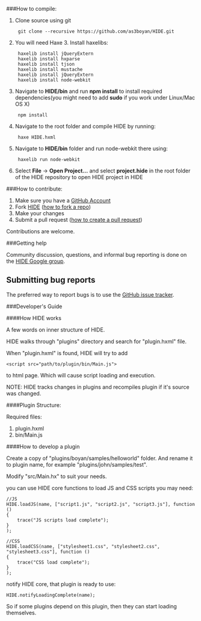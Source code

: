 ###How to compile:
1. Clone source using git

        git clone --recursive https://github.com/as3boyan/HIDE.git

1. You will need Haxe 3. Install haxelibs:
	
        haxelib install jQueryExtern
        haxelib install hxparse
        haxelib install tjson
        haxelib install mustache
        haxelib install jQueryExtern
        haxelib install node-webkit

2. Navigate to __HIDE/bin__ and run __npm install__ to install required dependencies(you might need to add __sudo__ if you work under Linux/Mac OS X)

		npm install

3. Navigate to the root folder and compile HIDE by running:

        haxe HIDE.hxml

4. Navigate to __HIDE/bin__ folder and run node-webkit there using:

        haxelib run node-webkit

5. Select __File__ -> __Open Project...__ and select __project.hide__ in the root folder of the HIDE repository to open HIDE project in HIDE

###How to contribute:

1. Make sure you have a [GitHub Account](https://github.com/signup/free)
2. Fork [HIDE](https://github.com/misterpah/hide)
  ([how to fork a repo](https://help.github.com/articles/fork-a-repo))
3. Make your changes
4. Submit a pull request
([how to create a pull request](https://help.github.com/articles/fork-a-repo))

Contributions are welcome.

###Getting help

Community discussion, questions, and informal bug reporting is done on the
[HIDE Google group](https://groups.google.com/group/haxeide).
	
## Submitting bug reports

The preferred way to report bugs is to use the
[GitHub issue tracker](https://github.com/misterpah/hide/issues).

###Developer's Guide

####How HIDE works

A few words on inner structure of HIDE.

HIDE walks through "plugins" directory and search for "plugin.hxml" file.

When "plugin.hxml" is found, HIDE will try to add

```
<script src="path/to/plugin/bin/Main.js">
```

to html page. Which will cause script loading and execution.

NOTE: HIDE tracks changes in plugins and recompiles plugin if it's source was changed.

####Plugin Structure:

Required files:
1. plugin.hxml
2. bin/Main.js

####How to develop a plugin

Create a copy of "plugins/boyan/samples/helloworld" folder.
And rename it to plugin name, for example "plugins/john/samples/test".

Modify "src/Main.hx" to suit your needs.

you can use HIDE core functions to load JS and CSS scripts you may need:

```
//JS
HIDE.loadJS(name, ["script1.js", "script2.js", "script3.js"], function ()
{
	trace("JS scripts load complete");
}
);

//CSS
HIDE.loadCSS(name, ["stylesheet1.css", "stylesheet2.css", "stylesheet3.css"], function ()
{
	trace("CSS load complete");
}
);
```

notify HIDE core, that plugin is ready to use:

```
HIDE.notifyLoadingComplete(name);
```

So if some plugins depend on this plugin, then they can start loading themselves.
